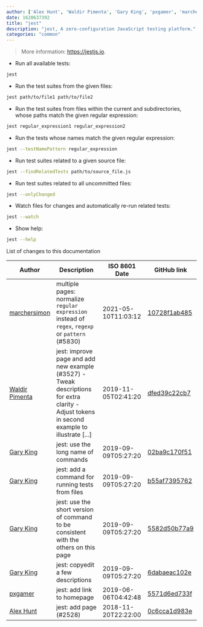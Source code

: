 ```yaml
---
author: ['Alex Hunt', 'Waldir Pimenta', 'Gary King', 'pxgamer', 'marchersimon']
date: 1620637392
title: "jest"
description: "jest, A zero-configuration JavaScript testing platform."
categories: "common"
---
```

> More information: <https://jestjs.io>.

- Run all available tests:

```bash
jest
```

- Run the test suites from the given files:

```bash
jest path/to/file1 path/to/file2
```

- Run the test suites from files within the current and subdirectories, whose paths match the given regular expression:

```bash
jest regular_expression1 regular_expression2
```

- Run the tests whose names match the given regular expression:

```bash
jest --testNamePattern regular_expression
```

- Run test suites related to a given source file:

```bash
jest --findRelatedTests path/to/source_file.js
```

- Run test suites related to all uncommitted files:

```bash
jest --onlyChanged
```

- Watch files for changes and automatically re-run related tests:

```bash
jest --watch
```

- Show help:

```bash
jest --help
```
List of changes to this documentation


Author | Description | ISO 8601 Date | GitHub link
------|-----|-----|-----
[marchersimon](mailto:50295997+marchersimon@users.noreply.github.com) | multiple pages: normalize `regular expression` instead of `regex`, `regexp` or `pattern` (#5830) | 2021-05-10T11:03:12 | [10728f1ab485](https://github.com/tldr-pages/tldr/commit/10728f1ab485957d66af3940a030b0fb77611fc0)
[Waldir Pimenta](mailto:waldyrious@gmail.com) | jest: improve page and add new example (#3527) - Tweak descriptions for extra clarity - Adjust tokens in second example to illustrate [...] | 2019-11-05T02:41:20 | [dfed39c22cb7](https://github.com/tldr-pages/tldr/commit/dfed39c22cb70c73d09254bf82f82ce1c7342f54)
[Gary King](mailto:garyking@gmail.com) | jest: use the long name of commands | 2019-09-09T05:27:20 | [02ba9c170f51](https://github.com/tldr-pages/tldr/commit/02ba9c170f51daaf06d256e44aa7ceb005d18de7)
[Gary King](mailto:garyking@gmail.com) | jest: add a command for running tests from files | 2019-09-09T05:27:20 | [b55af7395762](https://github.com/tldr-pages/tldr/commit/b55af73957626ad8b95c0f22aef9bff2c292a38a)
[Gary King](mailto:garyking@gmail.com) | jest: use the short version of command to be consistent with the others on this page | 2019-09-09T05:27:20 | [5582d50b77a9](https://github.com/tldr-pages/tldr/commit/5582d50b77a92a45e91229b6eb406e3c41fdd2e0)
[Gary King](mailto:garyking@gmail.com) | jest: copyedit a few descriptions | 2019-09-09T05:27:20 | [6dabaeac102e](https://github.com/tldr-pages/tldr/commit/6dabaeac102e264d24a99d9db9f92b8b55b40dc3)
[pxgamer](mailto:owzie123@gmail.com) | jest: add link to homepage | 2019-06-06T04:42:48 | [5571d6ed733f](https://github.com/tldr-pages/tldr/commit/5571d6ed733f151a008c7936a8ddf6100e50aaf5)
[Alex Hunt](mailto:hello@alexhunt.io) | jest: add page (#2528) | 2018-11-20T22:22:00 | [0c6cca1d983e](https://github.com/tldr-pages/tldr/commit/0c6cca1d983eea2ab56a8b4d7af842068bab1b4f)

